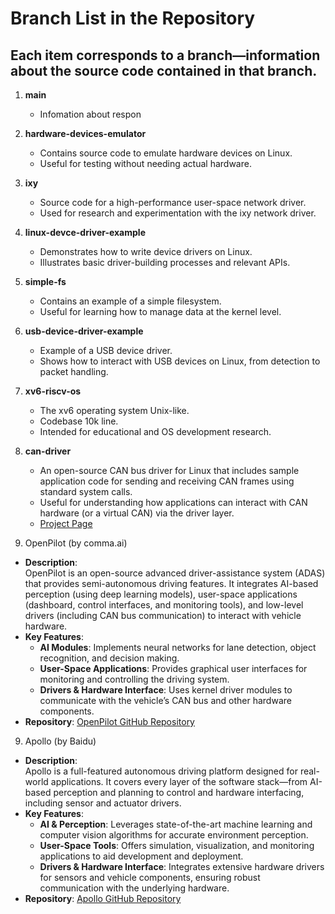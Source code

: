 ﻿# Branch List in the Repository
 
## Each item corresponds to a branch—information about the source code contained in that branch.

1. **main**  
   - Infomation about respon

2. **hardware-devices-emulator**  
   - Contains source code to emulate hardware devices on Linux.  
   - Useful for testing without needing actual hardware.

3. **ixy**  
   - Source code for a high-performance user-space network driver.  
   - Used for research and experimentation with the ixy network driver.

4. **linux-devce-driver-example**  
   - Demonstrates how to write device drivers on Linux.  
   - Illustrates basic driver-building processes and relevant APIs.

5. **simple-fs**  
   - Contains an example of a simple filesystem.  
   - Useful for learning how to manage data at the kernel level.

6. **usb-device-driver-example**  
   - Example of a USB device driver.  
   - Shows how to interact with USB devices on Linux, from detection to packet handling.

7. **xv6-riscv-os**  
   - The xv6 operating system Unix-like.  
   - Codebase 10k line.
   - Intended for educational and OS development research.


7. **can-driver**  
    - An open-source CAN bus driver for Linux that includes sample application code for sending and receiving CAN frames using standard system calls.  
    - Useful for understanding how applications can interact with CAN hardware (or a virtual CAN) via the driver layer.  
    - [Project Page](https://gitlab.com/hjoertel/can4linux)


8. OpenPilot (by comma.ai)
- **Description**:  
  OpenPilot is an open-source advanced driver-assistance system (ADAS) that provides semi-autonomous driving features. It integrates AI-based perception (using deep learning models), user-space applications (dashboard, control interfaces, and monitoring tools), and low-level drivers (including CAN bus communication) to interact with vehicle hardware.
- **Key Features**:  
  - **AI Modules**: Implements neural networks for lane detection, object recognition, and decision making.
  - **User-Space Applications**: Provides graphical user interfaces for monitoring and controlling the driving system.
  - **Drivers & Hardware Interface**: Uses kernel driver modules to communicate with the vehicle’s CAN bus and other hardware components.
- **Repository**: [OpenPilot GitHub Repository](https://github.com/commaai/openpilot)


9. Apollo (by Baidu)
- **Description**:  
  Apollo is a full-featured autonomous driving platform designed for real-world applications. It covers every layer of the software stack—from AI-based perception and planning to control and hardware interfacing, including sensor and actuator drivers.
- **Key Features**:  
  - **AI & Perception**: Leverages state-of-the-art machine learning and computer vision algorithms for accurate environment perception.
  - **User-Space Tools**: Offers simulation, visualization, and monitoring applications to aid development and deployment.
  - **Drivers & Hardware Interface**: Integrates extensive hardware drivers for sensors and vehicle components, ensuring robust communication with the underlying hardware.
- **Repository**: [Apollo GitHub Repository](https://github.com/ApolloAuto/apollo)








